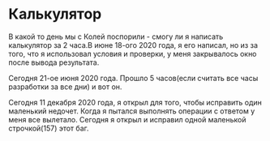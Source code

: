 # Калькулятор
В какой то день мы с Колей поспорили - смогу ли я написать калькулятор за 2 часа.В июне 18-ого 2020 года,
я его написал, но из за того, что я использовал условия и проверки, у меня закрывалось окно после вывода результата.

Сегодня 21-ое июня 2020 года. Прошло 5 часов(если считать все часы разработки за все дни) и вот он.

Сегодня 11 декабря 2020 года, я открыл для того,  чтобы исправить один маленький недочет. Когда я пытался выполнять операции с ответом у меня все вылетало. Сегодня я открыл и исправил одной маленькой строчкой(157) этот баг.
